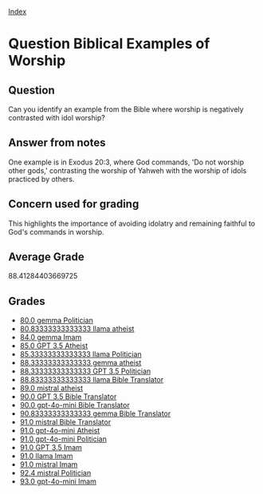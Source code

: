 
[Index](../../index.md)
# Question Biblical Examples of Worship
## Question
Can you identify an example from the Bible where worship is negatively contrasted with idol worship?

## Answer from notes
One example is in Exodus 20:3, where God commands, 'Do not worship other gods,' contrasting the worship of Yahweh with the worship of idols practiced by others.

## Concern used for grading
This highlights the importance of avoiding idolatry and remaining faithful to God's commands in worship.

## Average Grade
88.41284403669725

## Grades
 * [80.0 gemma Politician](../answers/gemma_Politician/Biblical_Examples_of_Worship.md)
 * [80.83333333333333 llama atheist](../answers/llama_atheist/Biblical_Examples_of_Worship.md)
 * [84.0 gemma Imam](../answers/gemma_Imam/Biblical_Examples_of_Worship.md)
 * [85.0 GPT 3.5 Atheist](../answers/GPT_3.5_Atheist/Biblical_Examples_of_Worship.md)
 * [85.33333333333333 llama Politician](../answers/llama_Politician/Biblical_Examples_of_Worship.md)
 * [88.33333333333333 gemma atheist](../answers/gemma_atheist/Biblical_Examples_of_Worship.md)
 * [88.33333333333333 GPT 3.5 Politician](../answers/GPT_3.5_Politician/Biblical_Examples_of_Worship.md)
 * [88.83333333333333 llama Bible Translator](../answers/llama_Bible_Translator/Biblical_Examples_of_Worship.md)
 * [89.0 mistral atheist](../answers/mistral_atheist/Biblical_Examples_of_Worship.md)
 * [90.0 GPT 3.5 Bible Translator](../answers/GPT_3.5_Bible_Translator/Biblical_Examples_of_Worship.md)
 * [90.0 gpt-4o-mini Bible Translator](../answers/gpt-4o-mini_Bible_Translator/Biblical_Examples_of_Worship.md)
 * [90.83333333333333 gemma Bible Translator](../answers/gemma_Bible_Translator/Biblical_Examples_of_Worship.md)
 * [91.0 mistral Bible Translator](../answers/mistral_Bible_Translator/Biblical_Examples_of_Worship.md)
 * [91.0 gpt-4o-mini Atheist](../answers/gpt-4o-mini_Atheist/Biblical_Examples_of_Worship.md)
 * [91.0 gpt-4o-mini Politician](../answers/gpt-4o-mini_Politician/Biblical_Examples_of_Worship.md)
 * [91.0 GPT 3.5 Imam](../answers/GPT_3.5_Imam/Biblical_Examples_of_Worship.md)
 * [91.0 llama Imam](../answers/llama_Imam/Biblical_Examples_of_Worship.md)
 * [91.0 mistral Imam](../answers/mistral_Imam/Biblical_Examples_of_Worship.md)
 * [92.4 mistral Politician](../answers/mistral_Politician/Biblical_Examples_of_Worship.md)
 * [93.0 gpt-4o-mini Imam](../answers/gpt-4o-mini_Imam/Biblical_Examples_of_Worship.md)
